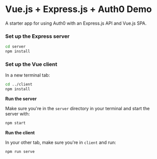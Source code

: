 # Vue.js + Express.js + Auth0 Demo

A starter app for using Auth0 with an Express.js API and Vue.js SPA.

### Set up the Express server

```bash
cd server
npm install
```

### Set up the Vue client

In a new terminal tab:

```bash
cd ../client
npm install
```

**Run the server**

Make sure you're in the `server` directory in your terminal and start the server with:

```bash
npm start
```

**Run the client**

In your other tab, make sure you're in `client` and run:

```bash
npm run serve
```

